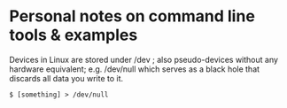 # Personal notes on command line tools & examples

Devices in Linux are stored under /dev ; also pseudo-devices without any hardware equivalent; 
e.g. /dev/null which serves as a black hole that discards all data you write to it.

    $ [something] > /dev/null

